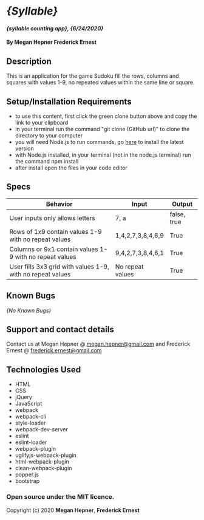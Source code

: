 # _{Syllable}_

#### _{syllable counting app}, {6/24/2020}_

#### By  **Megan Hepner** **Frederick Ernest**

## Description

This is an application for the game Sudoku fill the rows, columns and squares with values 1-9, no repeated values within the same line or square.

## Setup/Installation Requirements

* to use this content, first click the green clone button above and copy the link to your clipboard 
* in your terminal run the command "git clone (GitHub url)" to clone the directory to your computer
* you will need Node.js to run commands, go [here](https://nodejs.org/en/) to install the latest version
* with Node.js installed, in your terminal (not in the node.js terminal) run the command npm install
* after install open the files in your code editor

## Specs

| Behavior | Input | Output |
|----------|-------|--------|
| User inputs only allows letters | 7, a | false, true |
| Rows of 1x9 contain values 1-9 with no repeat values | 1,4,2,7,3,8,4,6,9 | True |
| Columns or 9x1 contain values 1-9 with no repeat values | 9,4,2,7,3,8,4,6,1 | True |
| User fills 3x3 grid with values 1-9, with no repeat values | No repeat values | True |

## Known Bugs

_{No Known Bugs}_

## Support and contact details

Contact us at Megan Hepner @ megan.hepner@gmail.com and Frederick Ernest @ frederick.ernest@gmail.com

## Technologies Used

* HTML
* CSS
* jQuery
* JavaScript
* webpack
* webpack-cli
* style-loader
* webpack-dev-server
* eslint
* eslint-loader
* webpack-plugin
* uglifyjs-webpack-plugin
* html-webpack-plugin
* clean-webpack-plugin
* popper.js
* bootstrap

### Open source under the MIT licence.

Copyright (c) 2020 **Megan Hepner**, **Frederick Ernest**
